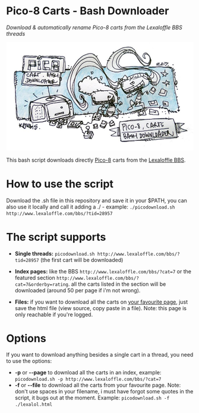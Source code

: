 # Pico-8 Carts - Bash Downloader
*Download &amp; automatically rename Pico-8 carts from the Lexaloffle BBS threads*

![Alt text](./pico-t.jpg)

This bash script downloads directly [Pico-8](http://www.lexaloffle.com/pico-8.php) carts from the [Lexaloffle BBS](http://www.lexaloffle.com/bbs/?cat=7).

# How to use the script

Download the .sh file in this repository and save it in your $PATH, you can also use it locally and call it adding a ./ - example: `./picodownload.sh http://www.lexaloffle.com/bbs/?tid=28957`

# The script supports

* **Single threads:** 
`picodownload.sh http://www.lexaloffle.com/bbs/?tid=28957` (the first cart will be downloaded)

* **Index pages:** like the BBS `http://www.lexaloffle.com/bbs/?cat=7` or the featured section `http://www.lexaloffle.com/bbs/?cat=7&orderby=rating`. all the carts listed in the section will be downloaded (around 50 per page if i'm not wrong).

* **Files:** if you want to download all the carts on [your favourite page](http://www.lexaloffle.com/bbs/?orderby=favourites), just save the html file (view source, copy paste in a file). Note: this page is only reachable if you're logged.

# Options
If you want to download anything besides a single cart in a thread, you need to use the options:

* **-p** or **--page** to download all the carts in an index, example: `picodownload.sh -p http://www.lexaloffle.com/bbs/?cat=7`
* **-f** or **--file** to download all the carts from your favourite page. Note: don't use spaces in your filename, i must have forgot some quotes in the script, it bugs out at the moment. Example: `picodownload.sh -f ./lexalol.html`
